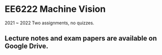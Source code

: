 # EE6222 Machine Vision

2021 ~ 2022 Two assignments, no quizzes.

## Lecture notes and exam papers are available on Google Drive.
